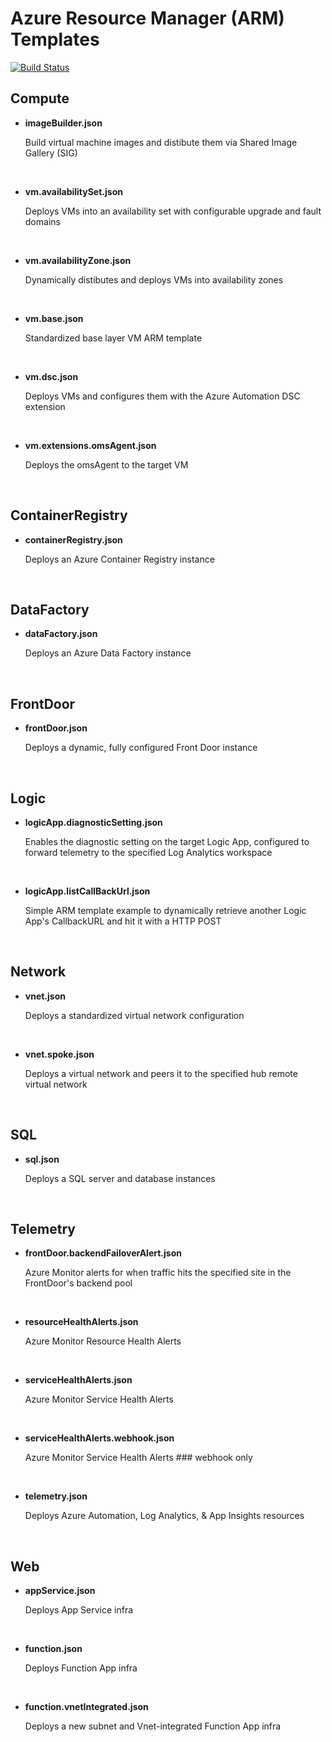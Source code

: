 # Azure Resource Manager (ARM) Templates
[![Build Status](https://dev.azure.com/hoppy7/Azure/_apis/build/status/Hoppy7.ArmTemplates?branchName=master)](https://dev.azure.com/hoppy7/Azure/_build/latest?definitionId=5&branchName=master)

## Compute

- **imageBuilder.json**

  Build virtual machine images and distibute them via Shared Image Gallery (SIG)
<br>

- **vm.availabilitySet.json**

  Deploys VMs into an availability set with configurable upgrade and fault domains
<br>

- **vm.availabilityZone.json**

  Dynamically distibutes and deploys VMs into availability zones
<br>

- **vm.base.json**

  Standardized base layer VM ARM template
<br>

- **vm.dsc.json**

  Deploys VMs and configures them with the Azure Automation DSC extension
<br>

- **vm.extensions.omsAgent.json**

  Deploys the omsAgent to the target VM
<br>

## ContainerRegistry

- **containerRegistry.json**

  Deploys an Azure Container Registry instance
<br>

## DataFactory

- **dataFactory.json**

  Deploys an Azure Data Factory instance
<br>

## FrontDoor

- **frontDoor.json**

  Deploys a dynamic, fully configured Front Door instance
<br>

## Logic

- **logicApp.diagnosticSetting.json**

  Enables the diagnostic setting on the target Logic App, configured to forward telemetry to the specified Log Analytics workspace
<br>

- **logicApp.listCallBackUrl.json**

  Simple ARM template example to dynamically retrieve another Logic App's CallbackURL and hit it with a HTTP POST
<br>

## Network

- **vnet.json**

  Deploys a standardized virtual network configuration
<br>

- **vnet.spoke.json**

  Deploys a virtual network and peers it to the specified hub remote virtual network
<br>

## SQL

- **sql.json**

  Deploys a SQL server and database instances
<br>

## Telemetry

- **frontDoor.backendFailoverAlert.json**

  Azure Monitor alerts for when traffic hits the specified site in the FrontDoor's backend pool
<br>

- **resourceHealthAlerts.json**

  Azure Monitor Resource Health Alerts
<br>

- **serviceHealthAlerts.json**

  Azure Monitor Service Health Alerts
<br>

- **serviceHealthAlerts.webhook.json**

  Azure Monitor Service Health Alerts ### webhook only
<br>

- **telemetry.json**

  Deploys Azure Automation, Log Analytics, & App Insights resources
<br>

## Web

- **appService.json**

  Deploys App Service infra
<br>

- **function.json**

  Deploys Function App infra
<br>

- **function.vnetIntegrated.json**

  Deploys a new subnet and Vnet-integrated Function App infra
<br>